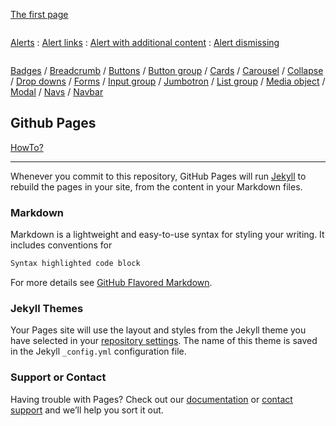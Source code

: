 [The first page](beginner/first_page/datasheet.md)
```
```
[Alerts](beginner/alerts/datasheet.md)
:
[Alert links](https://kissjgabi.github.io/B6strap/beginner/$01-02-alertLinks.html)
:
[Alert with additional content](https://kissjgabi.github.io/B6strap/beginner/$01-03-alertAdditionalContent.html)
:
[Alert dismissing](https://kissjgabi.github.io/B6strap/beginner/$01-04-alertDismissing.html)
```
```
[Badges](https://kissjgabi.github.io/B6strap/beginner/$01-05-badges.html)
/
[Breadcrumb](https://kissjgabi.github.io/B6strap/beginner/$01-06-breadcrumb.html)
/
[Buttons](https://kissjgabi.github.io/B6strap/beginner/$01-07-buttons.html)
/
[Button group](https://kissjgabi.github.io/B6strap/beginner/$01-08-buttonGroups.html)
/
[Cards](https://kissjgabi.github.io/B6strap/beginner/$01-09-cards.html)
/
[Carousel](https://kissjgabi.github.io/B6strap/beginner/$00-10-carousel.html)
/
[Collapse](https://kissjgabi.github.io/B6strap/beginner/$00-11-collapse.html)
/
[Drop downs](https://kissjgabi.github.io/B6strap/beginner/$00-12-dropdowns.html)
/
[Forms](https://kissjgabi.github.io/B6strap/beginner/$00-13-forms.html)
/
[Input group](https://kissjgabi.github.io/B6strap/beginner/$00-14-inputGroups.html)
/
[Jumbotron](https://kissjgabi.github.io/B6strap/beginner/$00-15-jumbotron.html)
/
[List group](https://kissjgabi.github.io/B6strap/beginner/$00-16-listGroup.html)
/
[Media object](https://kissjgabi.github.io/B6strap/beginner/$00-17-mediaObject.html)
/
[Modal](https://kissjgabi.github.io/B6strap/beginner/$00-18-modal.html)
/
[Navs](https://kissjgabi.github.io/B6strap/beginner/$00-19-navs.html)
/
[Navbar](https://kissjgabi.github.io/B6strap/beginner/$00-13-navbar.html)

## Github Pages
[HowTo?](https://pages.github.com/)

***
Whenever you commit to this repository, GitHub Pages will run [Jekyll](https://jekyllrb.com/) to rebuild the pages in your site, from the content in your Markdown files.

### Markdown

Markdown is a lightweight and easy-to-use syntax for styling your writing. It includes conventions for

```markdown
Syntax highlighted code block
```

For more details see [GitHub Flavored Markdown](https://guides.github.com/features/mastering-markdown/).

### Jekyll Themes

Your Pages site will use the layout and styles from the Jekyll theme you have selected in your [repository settings](https://github.com/kissjgabi/B6strap/settings). The name of this theme is saved in the Jekyll `_config.yml` configuration file.

### Support or Contact

Having trouble with Pages? Check out our [documentation](https://help.github.com/categories/github-pages-basics/) or [contact support](https://github.com/contact) and we’ll help you sort it out.

